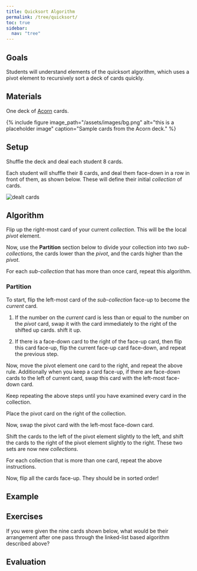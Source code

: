 ```yaml
---
title: Quicksort Algorithm
permalink: /tree/quicksort/
toc: true
sidebar:
  nav: "tree"
---
```


## Goals

Students will understand elements of the quicksort algorithm, which uses a pivot element to recursively sort a deck of cards quickly.

## Materials

One deck of [Acorn]({{site.baseurl}}/tree) cards.

{% include figure image_path="/assets/images/bg.png" alt="this is a placeholder image" caption="Sample cards from the Acorn deck." %}

## Setup

Shuffle the deck and deal each student 8 cards.

Each student will shuffle their 8 cards, and deal them face-down
in a row in front of them,
as shown below. These will define their initial *collection* of cards.

![dealt cards](cards)

## Algorithm

Flip up the right-most card of your current *collection*.
This will be the local *pivot* element.

Now, use the **Partition** section below to divide your
collection into two *sub-collections*, the cards lower than the *pivot*,
and the cards higher than the *pivot*.

For each *sub-collection* that has more than once card, repeat this algorithm.

### Partition

To start, flip the left-most card of the *sub-collection* face-up to become the *current* card.

1. If the number on the *current* card is less than or equal to the number on the *pivot* card,
  swap it with the card immediately to the right of the shifted up cards.
  shift it up.

2. If there is a face-down card to the right of the face-up card, then flip this card face-up,
  flip the current face-up card face-down, and repeat the previous step.


Now, move the pivot element one card to the right, and repeat the above rule.
Additionally when you keep a card face-up, if there are face-down
cards to the left of current card, swap this card with the
left-most face-down card.

Keep repeating the above steps until you have examined every card
in the collection.

Place the pivot card on the right of the collection.

Now, swap the pivot card with the left-most face-down card.

Shift the cards to the left of the pivot element slightly to the left,
and shift the cards to the right of the pivot element slightly to the right.
These two sets are now new *collections*.

For each collection that is more than one card, repeat the above
instructions.

Now, flip all the cards face-up. They should be in sorted order!

## Example

## Exercises

If you were given the nine cards shown below, what would be their
arrangement after one pass through the linked-list based algorithm
described above?

## Evaluation
